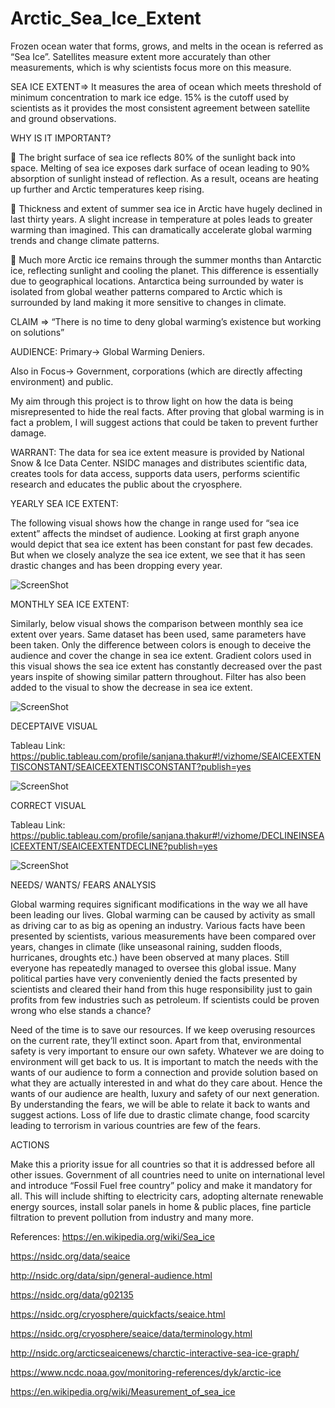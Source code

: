 # Arctic_Sea_Ice_Extent

Frozen ocean water that forms, grows, and melts in the ocean is referred as “Sea Ice”. 
Satellites measure extent more accurately than other measurements, which is why scientists focus more on this measure.

SEA ICE EXTENT=> It measures the area of ocean which meets threshold of minimum concentration to mark ice edge. 15% is the cutoff used by scientists as it provides the most consistent agreement between satellite and ground observations.

WHY IS IT IMPORTANT?

	The bright surface of sea ice reflects 80% of the sunlight back into space. Melting of sea ice exposes dark surface of ocean leading to 90% absorption of sunlight instead of reflection. As a result, oceans are heating up further and Arctic temperatures keep rising.

	Thickness and extent of summer sea ice in Arctic have hugely declined in last thirty years. A slight increase in temperature at poles leads to greater warming than imagined. This can dramatically accelerate global warming trends and change climate patterns.

	Much more Arctic ice remains through the summer months than Antarctic ice, reflecting sunlight and cooling the planet. This difference is essentially due to geographical locations. Antarctica being surrounded by water is isolated from global weather patterns compared to Arctic which is surrounded by land making it more sensitive to changes in climate.

CLAIM => “There is no time to deny global warming’s existence but working on solutions”

AUDIENCE: Primary-> Global Warming Deniers.

Also in Focus-> Government, corporations (which are directly affecting environment) and public.

My aim through this project is to throw light on how the data is being misrepresented to hide the real facts. After proving that global warming is in fact a problem, I will suggest actions that could be taken to prevent further damage.

WARRANT: The data for sea ice extent measure is provided by National Snow & Ice Data Center. NSIDC manages and distributes scientific data, creates tools for data access, supports data users, performs scientific research and educates the public about the cryosphere.

YEARLY SEA ICE EXTENT:

The following visual shows how the change in range used for “sea ice extent” affects the mindset of audience.
Looking at first graph anyone would depict that sea ice extent has been constant for past few decades. But when we closely analyze the sea ice extent, we see that it has seen drastic changes and has been dropping every year.

![ScreenShot](https://user-images.githubusercontent.com/32226479/32976843-e7173db2-cbd4-11e7-995e-b67f6e4a2d87.png)

MONTHLY SEA ICE EXTENT:

Similarly, below visual shows the comparison between monthly sea ice extent over years. Same dataset has been used, same parameters have been taken. Only the difference between colors is enough to deceive the audience and cover the change in sea ice extent. Gradient colors used in this visual shows the sea ice extent has constantly decreased over the past years inspite of showing similar pattern throughout.
Filter has also been added to the visual to show the decrease in sea ice extent.

![ScreenShot](https://user-images.githubusercontent.com/32226479/32976851-14a778aa-cbd5-11e7-9760-671774fadae4.png)

DECEPTAIVE VISUAL

Tableau Link: https://public.tableau.com/profile/sanjana.thakur#!/vizhome/SEAICEEXTENTISCONSTANT/SEAICEEXTENTISCONSTANT?publish=yes

![ScreenShot](https://user-images.githubusercontent.com/32226479/32976854-339f2c6c-cbd5-11e7-97f0-460496bc7074.png)


CORRECT VISUAL

Tableau Link: https://public.tableau.com/profile/sanjana.thakur#!/vizhome/DECLINEINSEAICEEXTENT/SEAICEEXTENTDECLINE?publish=yes

![ScreenShot](https://user-images.githubusercontent.com/32226479/32976860-4f0e92ee-cbd5-11e7-9481-89fa87c1c541.png)

NEEDS/ WANTS/ FEARS ANALYSIS

Global warming requires significant modifications in the way we all have been leading our lives. Global warming can be caused by activity as small as driving car to as big as opening an industry. 
Various facts have been presented by scientists, various measurements have been compared over years, changes in climate (like unseasonal raining, sudden floods, hurricanes, droughts etc.) have been observed at many places. Still everyone has repeatedly managed to oversee this global issue. Many political parties have very conveniently denied the facts presented by scientists and cleared their hand from this huge responsibility just to gain profits from few industries such as petroleum. If scientists could be proven wrong who else stands a chance?

Need of the time is to save our resources. If we keep overusing resources on the current rate, they’ll extinct soon. Apart from that, environmental safety is very important to ensure our own safety. Whatever we are doing to environment will get back to us.
It is important to match the needs with the wants of our audience to form a connection and provide solution based on what they are actually interested in and what do they care about. Hence the wants of our audience are health, luxury and safety of our next generation. 
By understanding the fears, we will be able to relate it back to wants and suggest actions. Loss of life due to drastic climate change, food scarcity leading to terrorism in various countries are few of the fears.

ACTIONS

Make this a priority issue for all countries so that it is addressed before all other issues. Government of all countries need to unite on international level and introduce “Fossil Fuel free country” policy and make it mandatory for all. This will include shifting to electricity cars, adopting alternate renewable energy sources, install solar panels in home & public places, fine particle filtration to prevent pollution from industry and many more.

References: 
https://en.wikipedia.org/wiki/Sea_ice

https://nsidc.org/data/seaice

http://nsidc.org/data/sipn/general-audience.html

https://nsidc.org/data/g02135

https://nsidc.org/cryosphere/quickfacts/seaice.html

https://nsidc.org/cryosphere/seaice/data/terminology.html

http://nsidc.org/arcticseaicenews/charctic-interactive-sea-ice-graph/

https://www.ncdc.noaa.gov/monitoring-references/dyk/arctic-ice

https://en.wikipedia.org/wiki/Measurement_of_sea_ice

